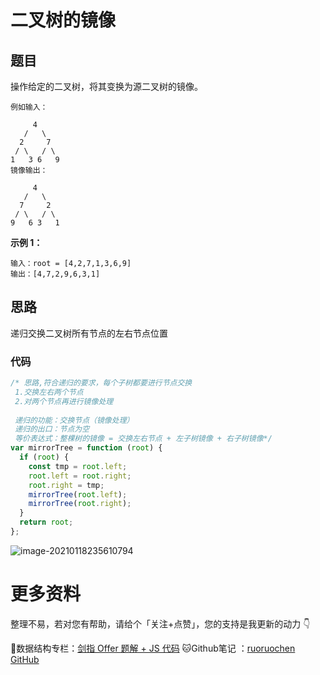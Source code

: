 # 二叉树的镜像

## 题目

操作给定的二叉树，将其变换为源二叉树的镜像。

```
例如输入：

     4
   /   \
  2     7
 / \   / \
1   3 6   9
镜像输出：

     4
   /   \
  7     2
 / \   / \
9   6 3   1

```

**示例 1：**

```
输入：root = [4,2,7,1,3,6,9]
输出：[4,7,2,9,6,3,1]
```

## 思路

递归交换二叉树所有节点的左右节点位置

### 代码

```js
/* 思路,符合递归的要求，每个子树都要进行节点交换
 1.交换左右两个节点
 2.对两个节点再进行镜像处理
 
 递归的功能：交换节点（镜像处理）
 递归的出口：节点为空
 等价表达式：整棵树的镜像 = 交换左右节点 + 左子树镜像 + 右子树镜像*/
var mirrorTree = function (root) {
  if (root) {
    const tmp = root.left;
    root.left = root.right;
    root.right = tmp;
    mirrorTree(root.left);
    mirrorTree(root.right);
  }
  return root;
};
```

![image-20210118235610794](http://ruoruochen-img-bed.oss-cn-beijing.aliyuncs.com/img/image-20210118235610794.png)

# 更多资料

整理不易，若对您有帮助，请给个「关注+点赞」，您的支持是我更新的动力 👇

📖数据结构专栏：[剑指 Offer 题解 + JS 代码](https://blog.csdn.net/weixin_43786756/category_10716516.html) 
🐱Github笔记 ：[ruoruochen GitHub](https://github.com/ruoruochen/front-end-note)